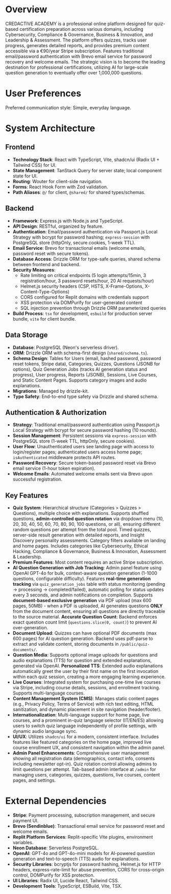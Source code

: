 # Overview

CREDACTIVE ACADEMY is a professional online platform designed for quiz-based certification preparation across various domains, including Cybersecurity, Compliance & Governance, Business & Innovation, and Leadership & Assessment. The platform offers quizzes, tracks user progress, generates detailed reports, and provides premium content accessible via a €90/year Stripe subscription. Features traditional email/password authentication with Brevo email service for password recovery and welcome emails. The strategic vision is to become the leading destination for professional certifications, utilizing AI for large-scale question generation to eventually offer over 1,000,000 questions.

# User Preferences

Preferred communication style: Simple, everyday language.

# System Architecture

## Frontend

-   **Technology Stack**: React with TypeScript, Vite, shadcn/ui (Radix UI + Tailwind CSS) for UI.
-   **State Management**: TanStack Query for server state; local component state for UI.
-   **Routing**: Wouter for client-side navigation.
-   **Forms**: React Hook Form with Zod validation.
-   **Path Aliases**: `@/` for client, `@shared/` for shared types/schemas.

## Backend

-   **Framework**: Express.js with Node.js and TypeScript.
-   **API Design**: RESTful, organized by feature.
-   **Authentication**: Email/password authentication via Passport.js Local Strategy with bcrypt for password hashing; `express-session` with PostgreSQL store (httpOnly, secure cookies, 1-week TTL).
-   **Email Service**: Brevo for transactional emails (welcome emails, password reset with secure tokens).
-   **Database Access**: Drizzle ORM for type-safe queries, shared schema between frontend and backend.
-   **Security Measures**: 
    -   Rate limiting on critical endpoints (5 login attempts/15min, 3 registration/hour, 3 password resets/hour, 20 AI requests/hour)
    -   Helmet.js security headers (CSP, HSTS, X-Frame-Options, X-Content-Type-Options)
    -   CORS configured for Replit domains with credentials support
    -   XSS protection via DOMPurify for user-generated content
    -   SQL injection prevention through Drizzle ORM parameterized queries
-   **Build Process**: `tsx` for development, `esbuild` for production server bundle, `vite` for client bundle.

## Data Storage

-   **Database**: PostgreSQL (Neon's serverless driver).
-   **ORM**: Drizzle ORM with schema-first design (`shared/schema.ts`).
-   **Schema Design**: Tables for Users (email, hashed password, password reset tokens, Stripe data), Categories, Quizzes, Questions (JSONB for options), Quiz Generation Jobs (tracks AI generation status and progress), User progress, Reports (JSONB), Sessions, Live Courses, and Static Content Pages. Supports category images and audio explanations.
-   **Migrations**: Managed by drizzle-kit.
-   **Type Safety**: End-to-end type safety via Drizzle and shared schema.

## Authentication & Authorization

-   **Strategy**: Traditional email/password authentication using Passport.js Local Strategy with bcrypt for secure password hashing (10 rounds).
-   **Session Management**: Persistent sessions via `express-session` with PostgreSQL store (1-week TTL, httpOnly, secure cookies).
-   **User Flow**: Unauthenticated users see landing page with access to login/register pages; authenticated users access home page; `isAuthenticated` middleware protects API routes.
-   **Password Recovery**: Secure token-based password reset via Brevo email service (1-hour token expiration).
-   **Welcome Emails**: Automated welcome emails sent via Brevo upon successful registration.

## Key Features

-   **Quiz System**: Hierarchical structure (Categories > Quizzes > Questions), multiple choice with explanations. Supports shuffled questions, **admin-controlled question rotation** via dropdown menu (10, 20, 30, 40, 50, 60, 70, 80, 90, 100 questions, or all), ensuring different random questions per attempt from the total pool. Timed quizzes, server-side result generation with detailed reports, and Insight Discovery personality assessments. Category filters available on landing and home pages. Includes categories like Cybersecurity, Ethical Hacking, Compliance & Governance, Business & Innovation, Assessment & Leadership.
-   **Premium Features**: Most content requires an active Stripe subscription.
-   **AI Question Generation with Job Tracking**: Admin panel feature using OpenAI GPT-4o for bulk, context-aware question generation (1-1000 questions, configurable difficulty). Features **real-time generation tracking** via `quiz_generation_jobs` table with status monitoring (pending → processing → completed/failed), automatic polling for status updates every 3 seconds, and admin notifications on completion. Supports **document-based exclusive generation** via PDF upload (max 600 pages, 50MB) - when a PDF is uploaded, AI generates questions **ONLY** from the document content, ensuring all questions are directly traceable to the source material. **Accurate Question Count**: Backend enforces exact question count limit (`questions.slice(0, count)`) to prevent AI over-generation.
-   **Document Upload**: Quizzes can have optional PDF documents (max 600 pages) for AI question generation. Backend uses pdf-parse to extract and validate content, storing documents in `/public/quiz-documents/`.
-   **Question Media**: Supports optional image uploads for questions and audio explanations (TTS) for question and extended explanations, generated via OpenAI. **Personalized TTS**: Extended audio explanations automatically greet the user by their first name on the first invocation within each quiz session, creating a more engaging learning experience.
-   **Live Courses**: Integrated system for purchasing one-time live courses via Stripe, including course details, sessions, and enrollment tracking. Supports multi-language courses.
-   **Content Management System (CMS)**: Manages static content pages (e.g., Privacy Policy, Terms of Service) with rich text editing, HTML sanitization, and dynamic placement in site navigation (header/footer).
-   **Internationalization**: Multi-language support for home page, live courses, and a prominent in-quiz language selector (IT/EN/ES) allowing users to switch quiz language independently of profile settings, with dynamic audio language sync.
-   **UI/UX**: Utilizes `shadcn/ui` for a modern, consistent interface. Includes features like featured categories on the home page, improved live course enrollment UX, and consistent navigation within the admin panel.
-   **Admin Panel Enhancements**: Comprehensive user management showing all registration data (demographics, contact info, consents including newsletter opt-in). Quiz rotation control allowing admins to limit questions per attempt. Tab-based admin interface at `/admin` for managing users, categories, quizzes, questions, live courses, content pages, and settings.

# External Dependencies

-   **Stripe**: Payment processing, subscription management, and secure payment UI.
-   **Brevo (Sendinblue)**: Transactional email service for password reset and welcome emails.
-   **Replit Platform Services**: Replit-specific Vite plugins, environment variables.
-   **Neon Database**: Serverless PostgreSQL.
-   **OpenAI**: GPT-4o and GPT-4o-mini models for AI-powered question generation and text-to-speech (TTS) audio for explanations.
-   **Security Libraries**: bcryptjs for password hashing, Helmet.js for HTTP headers, express-rate-limit for abuse prevention, CORS for cross-origin control, DOMPurify for XSS protection.
-   **UI Libraries**: Radix UI, Lucide React, Tailwind CSS.
-   **Development Tools**: TypeScript, ESBuild, Vite, TSX.